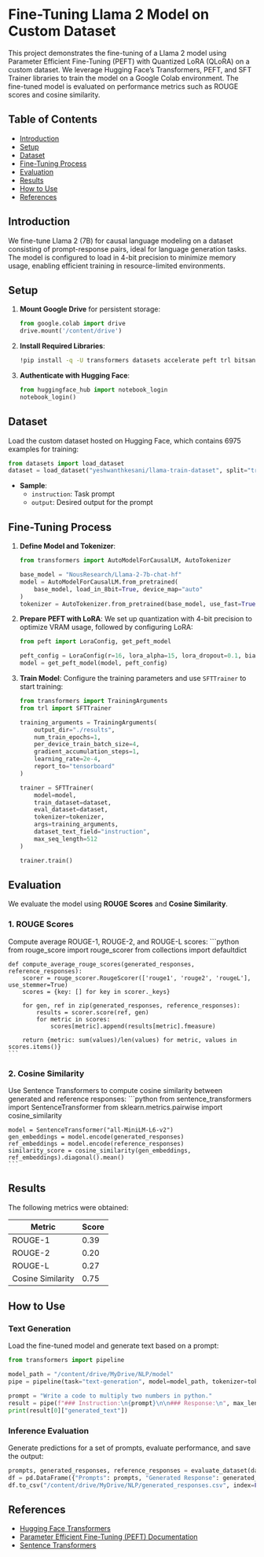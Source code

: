 
# Fine-Tuning Llama 2 Model on Custom Dataset

This project demonstrates the fine-tuning of a Llama 2 model using Parameter Efficient Fine-Tuning (PEFT) with Quantized LoRA (QLoRA) on a custom dataset. We leverage Hugging Face’s Transformers, PEFT, and SFT Trainer libraries to train the model on a Google Colab environment. The fine-tuned model is evaluated on performance metrics such as ROUGE scores and cosine similarity.

## Table of Contents

- [Introduction](#introduction)
- [Setup](#setup)
- [Dataset](#dataset)
- [Fine-Tuning Process](#fine-tuning-process)
- [Evaluation](#evaluation)
- [Results](#results)
- [How to Use](#how-to-use)
- [References](#references)

## Introduction

We fine-tune Llama 2 (7B) for causal language modeling on a dataset consisting of prompt-response pairs, ideal for language generation tasks. The model is configured to load in 4-bit precision to minimize memory usage, enabling efficient training in resource-limited environments. 

## Setup

1. **Mount Google Drive** for persistent storage:
    ```python
    from google.colab import drive
    drive.mount('/content/drive')
    ```

2. **Install Required Libraries**:
    ```bash
    !pip install -q -U transformers datasets accelerate peft trl bitsandbytes huggingface_hub
    ```

3. **Authenticate with Hugging Face**:
    ```python
    from huggingface_hub import notebook_login
    notebook_login()
    ```

## Dataset

Load the custom dataset hosted on Hugging Face, which contains 6975 examples for training:
```python
from datasets import load_dataset
dataset = load_dataset("yeshwanthkesani/llama-train-dataset", split="train")
```

- **Sample**:
  - `instruction`: Task prompt
  - `output`: Desired output for the prompt
  
## Fine-Tuning Process

1. **Define Model and Tokenizer**:
    ```python
    from transformers import AutoModelForCausalLM, AutoTokenizer

    base_model = "NousResearch/Llama-2-7b-chat-hf"
    model = AutoModelForCausalLM.from_pretrained(
        base_model, load_in_8bit=True, device_map="auto"
    )
    tokenizer = AutoTokenizer.from_pretrained(base_model, use_fast=True)
    ```

2. **Prepare PEFT with LoRA**:
   We set up quantization with 4-bit precision to optimize VRAM usage, followed by configuring LoRA:
    ```python
    from peft import LoraConfig, get_peft_model

    peft_config = LoraConfig(r=16, lora_alpha=15, lora_dropout=0.1, bias="none", task_type="CAUSAL_LM")
    model = get_peft_model(model, peft_config)
    ```

3. **Train Model**:
   Configure the training parameters and use `SFTTrainer` to start training:
    ```python
    from transformers import TrainingArguments
    from trl import SFTTrainer

    training_arguments = TrainingArguments(
        output_dir="./results",
        num_train_epochs=1,
        per_device_train_batch_size=4,
        gradient_accumulation_steps=1,
        learning_rate=2e-4,
        report_to="tensorboard"
    )

    trainer = SFTTrainer(
        model=model,
        train_dataset=dataset,
        eval_dataset=dataset,
        tokenizer=tokenizer,
        args=training_arguments,
        dataset_text_field="instruction",
        max_seq_length=512
    )

    trainer.train()
    ```

## Evaluation

We evaluate the model using **ROUGE Scores** and **Cosine Similarity**.

### 1. ROUGE Scores
   Compute average ROUGE-1, ROUGE-2, and ROUGE-L scores:
    ```python
    from rouge_score import rouge_scorer
    from collections import defaultdict

    def compute_average_rouge_scores(generated_responses, reference_responses):
        scorer = rouge_scorer.RougeScorer(['rouge1', 'rouge2', 'rougeL'], use_stemmer=True)
        scores = {key: [] for key in scorer._keys}
        
        for gen, ref in zip(generated_responses, reference_responses):
            results = scorer.score(ref, gen)
            for metric in scores:
                scores[metric].append(results[metric].fmeasure)
                
        return {metric: sum(values)/len(values) for metric, values in scores.items()}
    ```

### 2. Cosine Similarity
   Use Sentence Transformers to compute cosine similarity between generated and reference responses:
    ```python
    from sentence_transformers import SentenceTransformer
    from sklearn.metrics.pairwise import cosine_similarity

    model = SentenceTransformer("all-MiniLM-L6-v2")
    gen_embeddings = model.encode(generated_responses)
    ref_embeddings = model.encode(reference_responses)
    similarity_score = cosine_similarity(gen_embeddings, ref_embeddings).diagonal().mean()
    ```

## Results

The following metrics were obtained:

| Metric          | Score  |
|-----------------|--------|
| ROUGE-1         | 0.39   |
| ROUGE-2         | 0.20   |
| ROUGE-L         | 0.27   |
| Cosine Similarity | 0.75 |

## How to Use

### Text Generation
Load the fine-tuned model and generate text based on a prompt:
```python
from transformers import pipeline

model_path = "/content/drive/MyDrive/NLP/model"
pipe = pipeline(task="text-generation", model=model_path, tokenizer=tokenizer)

prompt = "Write a code to multiply two numbers in python."
result = pipe(f"### Instruction:\n{prompt}\n\n### Response:\n", max_length=128)
print(result[0]["generated_text"])
```

### Inference Evaluation
Generate predictions for a set of prompts, evaluate performance, and save the output:
```python
prompts, generated_responses, reference_responses = evaluate_dataset(dataset)
df = pd.DataFrame({"Prompts": prompts, "Generated Response": generated_responses, "Reference Response": reference_responses})
df.to_csv("/content/drive/MyDrive/NLP/generated_responses.csv", index=False)
```

## References

- [Hugging Face Transformers](https://huggingface.co/transformers/)
- [Parameter Efficient Fine-Tuning (PEFT) Documentation](https://huggingface.co/docs/transformers/main_classes/parameter-efficient-training)
- [Sentence Transformers](https://www.sbert.net/)

